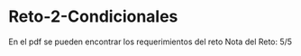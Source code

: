 # Reto-2-Condicionales
En el pdf se pueden encontrar los requerimientos del reto
Nota del Reto: 5/5
